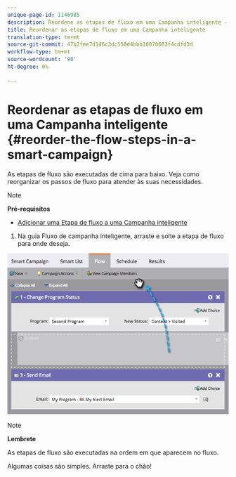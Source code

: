 ```yaml
---
unique-page-id: 1146985
description: Reordene as etapas de fluxo em uma Campanha inteligente - Documentos do marketing - Documentação do produto
title: Reordenar as etapas de fluxo em uma Campanha inteligente
translation-type: tm+mt
source-git-commit: 47b2fee7d146c3dc558d4bbb10070683f4cdfd3d
workflow-type: tm+mt
source-wordcount: '98'
ht-degree: 0%

---
```



# Reordenar as etapas de fluxo em uma Campanha inteligente {#reorder-the-flow-steps-in-a-smart-campaign}

As etapas de fluxo são executadas de cima para baixo. Veja como reorganizar os passos de fluxo para atender às suas necessidades.

>[!NOTE]
>
>**Pré-requisitos**
>
>* [Adicionar uma Etapa de fluxo a uma Campanha inteligente](../../../../../product-docs/core-marketo-concepts/smart-campaigns/flow-actions/add-a-flow-step-to-a-smart-campaign.md)

>



1. Na guia Fluxo de campanha inteligente, arraste e solte a etapa de fluxo para onde deseja.

![](assets/image2014-9-22-13-3a49-3a11.png)

>[!NOTE]
>
>**Lembrete**
>
>As etapas de fluxo são executadas na ordem em que aparecem no fluxo.

Algumas coisas são simples. Arraste para o chão!